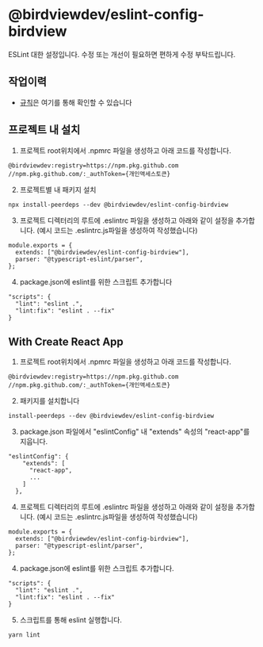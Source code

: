 # @birdviewdev/eslint-config-birdview
ESLint 대한 설정입니다.
수정 또는 개선이 필요하면 편하게 수정 부탁드립니다.

## 작업이력
- [규칙](https://github.com/birdviewdev/eslint-config-birdview/blob/main/index.js)은 여기를 통해 확인할 수 있습니다

## 프로젝트 내 설치
1. 프로젝트 root위치에서 .npmrc 파일을 생성하고 아래 코드를 작성합니다.
```
@birdviewdev:registry=https://npm.pkg.github.com
//npm.pkg.github.com/:_authToken={개인액세스토큰}
```
2. 프로젝트별 내 패키지 설치

```
npx install-peerdeps --dev @birdviewdev/eslint-config-birdview
```
3. 프로젝트 디렉터리의 루트에 .eslintrc 파일을 생성하고 아래와 같이 설정을 추가합니다. (예시 코드는 .eslintrc.js파일을 생성하여 작성했습니다)
```
module.exports = {
  extends: ["@birdviewdev/eslint-config-birdview"],
  parser: "@typescript-eslint/parser",
};
```
4. package.json에 eslint를 위한 스크립트 추가합니다
```
"scripts": {
  "lint": "eslint .",
  "lint:fix": "eslint . --fix"
}
```

## With Create React App
1. 프로젝트 root위치에서 .npmrc 파일을 생성하고 아래 코드를 작성합니다.
```
@birdviewdev:registry=https://npm.pkg.github.com
//npm.pkg.github.com/:_authToken={개인액세스토큰}
```
2. 패키지를 설치합니다
```
install-peerdeps --dev @birdviewdev/eslint-config-birdview
```
3. package.json 파일에서 "eslintConfig" 내 "extends" 속성의 "react-app"를 지웁니다.
```
"eslintConfig": {
    "extends": [
      "react-app",
      ...
    ]
  },
```
4. 프로젝트 디렉터리의 루트에 .eslintrc 파일을 생성하고 아래와 같이 설정을 추가합니다. (예시 코드는 .eslintrc.js파일을 생성하여 작성했습니다)
```
module.exports = {
  extends: ["@birdviewdev/eslint-config-birdview"],
  parser: "@typescript-eslint/parser",
};
```
4. package.json에 eslint를 위한 스크립트 추가합니다.
```
"scripts": {
  "lint": "eslint .",
  "lint:fix": "eslint . --fix"
}
```
5. 스크립트를 통해 eslint 실행합니다.
```
yarn lint
```
